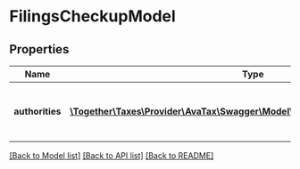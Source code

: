 # FilingsCheckupModel

## Properties
Name | Type | Description | Notes
------------ | ------------- | ------------- | -------------
**authorities** | [**\Together\Taxes\Provider\AvaTax\Swagger\Model\FilingsCheckupAuthorityModel[]**](FilingsCheckupAuthorityModel.md) | A collection of authorities in the report | [optional] 

[[Back to Model list]](../README.md#documentation-for-models) [[Back to API list]](../README.md#documentation-for-api-endpoints) [[Back to README]](../README.md)


